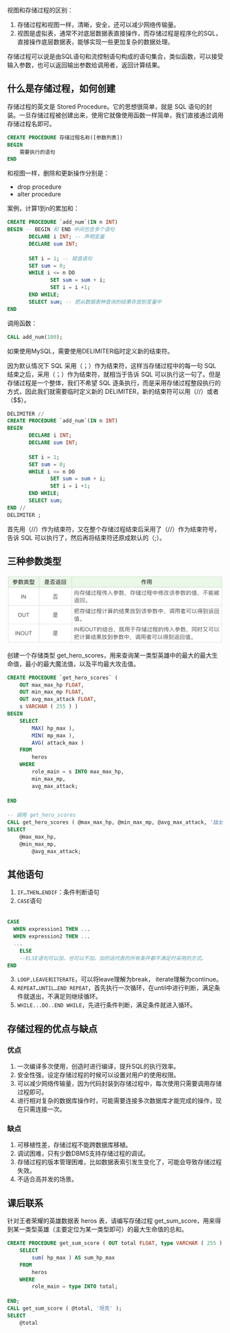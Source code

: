 视图和存储过程的区别：

1. 存储过程和视图一样，清晰，安全，还可以减少网络传输量。
2. 视图是虚拟表，通常不对底层数据表直接操作，而存储过程是程序化的SQL，直接操作底层数据表，能够实现一些更加复杂的数据处理。

存储过程可以说是由SQL语句和流控制语句构成的语句集合，类似函数，可以接受输入参数，也可以返回输出参数给调用者，返回计算结果。

## 什么是存储过程，如何创建

存储过程的英文是 Stored Procedure。它的思想很简单，就是 SQL 语句的封装。一旦存储过程被创建出来，使用它就像使用函数一样简单，我们直接通过调用存储过程名即可。

```sql
CREATE PROCEDURE 存储过程名称([参数列表])
BEGIN
    需要执行的语句
END    
```

和视图一样，删除和更新操作分别是：

- drop procedure
- alter procedure

案例，计算1到n的累加和：

```sql
CREATE PROCEDURE `add_num`(IN n INT)
BEGIN -- BEGIN 和 END 中间包含多个语句
       DECLARE i INT; -- 声明变量
       DECLARE sum INT;
       
       SET i = 1; -- 赋值语句
       SET sum = 0;
       WHILE i <= n DO
              SET sum = sum + i;
              SET i = i +1;
       END WHILE;
       SELECT sum; -- 把从数据表种查询的结果存放到变量中
END
```

调用函数：

```sql
CALL add_num(100);
```

如果使用MySQL，需要使用DELIMITER临时定义新的结束符。

因为默认情况下 SQL 采用（；）作为结束符，这样当存储过程中的每一句 SQL 结束之后，采用（；）作为结束符，就相当于告诉 SQL 可以执行这一句了。但是存储过程是一个整体，我们不希望 SQL 逐条执行，而是采用存储过程整段执行的方式，因此我们就需要临时定义新的 DELIMITER，新的结束符可以用（//）或者（$$）。

```sql
DELIMITER //
CREATE PROCEDURE `add_num`(IN n INT)
BEGIN
       DECLARE i INT;
       DECLARE sum INT;
       
       SET i = 1;
       SET sum = 0;
       WHILE i <= n DO
              SET sum = sum + i;
              SET i = i +1;
       END WHILE;
       SELECT sum;
END //
DELIMITER ;
```

首先用（//）作为结束符，又在整个存储过程结束后采用了（//）作为结束符号，告诉 SQL 可以执行了，然后再将结束符还原成默认的（;）。

## 三种参数类型

![img](img/13存储过程/8c12ca959dbc6cfe1d62459481454429.png)

创建一个存储类型 get_hero_scores，用来查询某一类型英雄中的最大的最大生命值，最小的最大魔法值，以及平均最大攻击值。

```sql
CREATE PROCEDURE `get_hero_scores` ( 
	OUT max_max_hp FLOAT, 
	OUT min_max_mp FLOAT, 
	OUT avg_max_attack FLOAT, 
	s VARCHAR ( 255 ) ) 
BEGIN
	SELECT
		MAX( hp_max ),
		MIN( mp_max ),
		AVG( attack_max ) 
	FROM
		heros 
	WHERE
		role_main = s INTO max_max_hp,
		min_max_mp,
		avg_max_attack;

END

-- 调用 get_hero_scores 
CALL get_hero_scores ( @max_max_hp, @min_max_mp, @avg_max_attack, '战士' );
SELECT
	@max_max_hp,
	@min_max_mp,
		@avg_max_attack;
```

## 其他语句

1. `IF…THEN…ENDIF`：条件判断语句
2. `CASE`语句

```sql

CASE 
  WHEN expression1 THEN ...
  WHEN expression2 THEN ...
  ...
    ELSE 
    --ELSE语句可以加，也可以不加。加的话代表的所有条件都不满足时采用的方式。
END
```

3. `LOOP,LEAVE和ITERATE`，可以将leave理解为break， iterate理解为continue。
4. `REPEAT…UNTIL…END REPEAT`，首先执行一次循环，在until中进行判断，满足条件就退出，不满足则继续循环。
5. `WHILE...DO..END WHILE`，先进行条件判断，满足条件就进入循环。

## 存储过程的优点与缺点

### 优点

1. 一次编译多次使用，创造时进行编译，提升SQL的执行效率。
2. 安全性强，设定存储过程的时候可以设置对用户的使用权限。
3. 可以减少网络传输量，因为代码封装到存储过程中，每次使用只需要调用存储过程即可。
4. 进行相对复杂的数据库操作时，可能需要连接多次数据库才能完成的操作，现在只需连接一次。

### 缺点

1. 可移植性差，存储过程不能跨数据库移植。
2. 调试困难，只有少数DBMS支持存储过程的调试。
3. 存储过程的版本管理困难，比如数据表索引发生变化了，可能会导致存储过程失效。
4. 不适合高并发的场景。

## 课后联系

针对王者荣耀的英雄数据表 heros 表，请编写存储过程 get_sum_score，用来得到某一类型英雄（主要定位为某一类型即可）的最大生命值的总和。

```sql
CREATE PROCEDURE get_sum_score ( OUT total FLOAT, type VARCHAR ( 255 ) ) BEGIN
	SELECT
		sum( hp_max ) AS sum_hp_max 
	FROM
		heros 
	WHERE
		role_main = type INTO total;
	
END;
CALL get_sum_score ( @total, '坦克' );
SELECT
	@total
```


